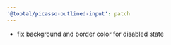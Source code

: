 ```yaml
---
'@toptal/picasso-outlined-input': patch
---
```


- fix background and border color for disabled state
